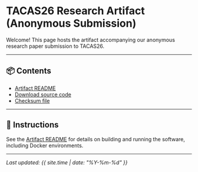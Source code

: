 # TACAS26 Research Artifact (Anonymous Submission)

Welcome!
This page hosts the artifact accompanying our anonymous research paper submission to TACAS26.

---

## 📦 Contents

- [Artifact README](artifact/README.md)
- [Download source code](artifact/code.zip)
- [Checksum file](artifact/checksum.txt)

---

## 🧭 Instructions

See the [Artifact README](artifact/README.md) for details on building and running the software, including Docker environments.

---

_Last updated: {{ site.time | date: "%Y-%m-%d" }}_
